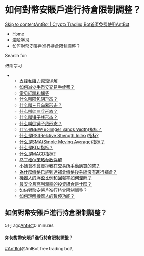 # 如何對幣安賬戶進行持倉限制調整？

[Skip to content](https://www.antrade.io/guide/docs/cn/cn-1dpggek6iesdu/#content)[AntBot | Crypto Trading Bot](https://www.antrade.io/guide/docs/cn/)[首页](https://www.antrade.io/guide/docs/cn/)[免费使用AntBot](https://antrade.io/)

* [Home](https://www.antrade.io/guide/docs/cn)
* [进阶学习](https://www.antrade.io/guide/docs/cn/cn-learning/)
* [如何對幣安賬戶進行持倉限制調整？](https://www.antrade.io/guide/docs/cn/cn-1dpggek6iesdu/)

Search for:

进阶学习

*
  * [支撑和阻力原理详解](https://www.antrade.io/guide/docs/cn/support-resistance/)
  * [如何减少手币安交易手续费？](https://www.antrade.io/guide/docs/cn/reducing-trading-fees/)
  * [常见问题和解答](https://www.antrade.io/guide/docs/cn/frequently-asked-questions/)
  * [什么叫阳包阴形态？](https://www.antrade.io/guide/docs/cn/engulfing-bullish-patterns/)
  * [什么叫三只乌鸦形态？](https://www.antrade.io/guide/docs/cn/three-black-crows-patterns/)
  * [什么叫红三兵形态？](https://www.antrade.io/guide/docs/cn/three-white-soldiers-patterns/)
  * [什么叫锤子线形态？](https://www.antrade.io/guide/docs/cn/long-lower-shadow-patterns/)
  * [什么叫倒锤子线形态？](https://www.antrade.io/guide/docs/cn/long-upper-shadow-patterns/)
  * [什么是BBW(Bollinger Bands Width)指标？](https://www.antrade.io/guide/docs/cn/bbw-indicator/)
  * [什么是RSI(Relative Strength Index)指标?](https://www.antrade.io/guide/docs/cn/rsi-indicator/)
  * [什么是SMA(Simple Moving Average)指标？](https://www.antrade.io/guide/docs/cn/ma-indicator/)
  * [什么是KDJ指标？](https://www.antrade.io/guide/docs/cn/kdj-indicator/)
  * [什么是MACD指标?](https://www.antrade.io/guide/docs/cn/macd-indicator/)
  * [马丁格尔策略参数详解](https://www.antrade.io/guide/docs/cn/parameters\_dca/)
  * [小蟻會不會賣掉我在交易所手動購買的幣？](https://www.antrade.io/guide/docs/cn/cn-1dorqc18qo443/)
  * [為什麼價格已經到達補倉價格後系統沒有進行補倉？](https://www.antrade.io/guide/docs/cn/cn-1dornfm25vrsh/)
  * [機器人的浮盈比例和回報率如何理解？](https://www.antrade.io/guide/docs/cn/cn-1dorp3kchr9kb/)
  * [最安全且高利潤率的投資組合是什麼？](https://www.antrade.io/guide/docs/cn/cn-1dorrv0hrpbui/)
  * [如何對幣安賬戶進行持倉限制調整？](https://www.antrade.io/guide/docs/cn/cn-1dpggek6iesdu/)
  * [如何理解機器人的暫停功能？](https://www.antrade.io/guide/docs/cn/cn-1doii6uupa9m8/)

## 如何對幣安賬戶進行持倉限制調整？

5月 ago[AntBot](https://www.antrade.io/guide/docs/cn/author/antbot/)0 minutes

#### 如何對幣安賬戶進行持倉限制調整？

[#AntBot](https://www.antrade.io/guide/docs/cn/tag/antbot/)@AntBot free trading bot\
